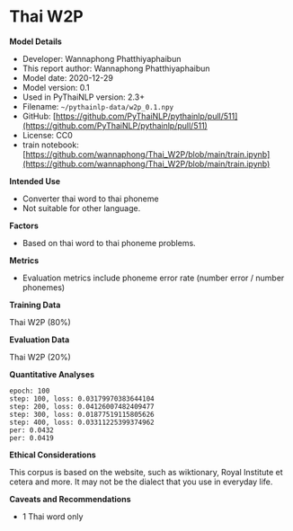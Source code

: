 # Thai W2P

**Model Details**

- Developer: Wannaphong Phatthiyaphaibun
- This report author: Wannaphong Phatthiyaphaibun
- Model date: 2020-12-29
- Model version: 0.1
- Used in PyThaiNLP version: 2.3+
- Filename: `~/pythainlp-data/w2p_0.1.npy`
- GitHub: [https://github.com/PyThaiNLP/pythainlp/pull/511](https://github.com/PyThaiNLP/pythainlp/pull/511)
- License: CC0
- train notebook: [https://github.com/wannaphong/Thai_W2P/blob/main/train.ipynb](https://github.com/wannaphong/Thai_W2P/blob/main/train.ipynb)

**Intended Use**

- Converter thai word to thai phoneme
- Not suitable for other language.

**Factors**

- Based on thai word to thai phoneme problems.

**Metrics**

- Evaluation metrics include phoneme error rate (number error / number phonemes)

**Training Data**

Thai W2P (80%)

**Evaluation Data** 

Thai W2P (20%)

**Quantitative Analyses**

```
epoch: 100
step: 100, loss: 0.03179970383644104
step: 200, loss: 0.04126007482409477
step: 300, loss: 0.01877519115805626
step: 400, loss: 0.03311225399374962
per: 0.0432
per: 0.0419
```

**Ethical Considerations**

This corpus is based on the website, such as wiktionary, Royal Institute et cetera and more. It may not be the dialect that you use in everyday life.

**Caveats and Recommendations**

- 1 Thai word only
